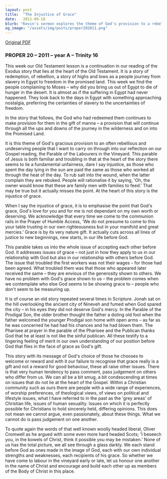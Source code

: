 ```yaml
---
layout: post
title:  "The Injustice of Grace"
date:   2011-09-18
blurb: "Kevin's sermon explores the theme of God's provision to a rebellious and undeserving people, as illustrated in the story of manna in the wilderness and the Parable of the Labourers in the Vineyard. He emphasizes the 'injustice of grace,' highlighting that God's grace is not based on our merit but is a gift that challenges our notions of fairness. The sermon also addresses the importance of accepting each other before God, avoiding judgment, and embracing the diversity within the Christian community."
og_image: "/assets/img/posts/proper202011.png"
---
```

[Original PDF](/assets/pdf/proper202011.pdf)    
### PROPER 20 – 2011 – year A – Trinity 16

This week our Old Testament lesson is a continuation in our reading of the Exodus story that lies at the heart of the Old Testament. It is a story of redemption, of rebellion, a story of highs and lows as a people journey from slavery in Egypt to freedom in the promised land. This week we find the people complaining to Moses – why did you bring us out of Egypt to die of hunger in the desert. It is almost as if the suffering in Egypt had never happened. They look back to the days in Egypt with something approaching nostalgia, preferring the certainties of slavery to the uncertainties of freedom.

In the story that follows, the God who had redeemed them continues to make provision for them in the gift of manna – a provision that will continue through all the ups and downs of the journey in the wilderness and on into the Promised Land.

It is this theme of God's gracious provision to an often rebellious and undeserving people that I want to carry on through into our reflection on our Gospel reading, the Parable of the Labourers in the Vineyard. This parable of Jesus is both familiar and troubling in that at the heart of the story there seems to lie a fundamental unfairness, dare I say injustice, as those who spent the day lying in the sun are paid the same as those who worked all through the heat of the day. To rub salt into the wound, when the latter complain they are rebuked. People will rationalise it by saying, 'Oh, the owner would know that these are family men with families to feed.' That may be true but it actually misses the point. At the heart of this story is the injustice of grace.

When I say the injustice of grace, it is to emphasise the point that God's grace, God's love for you and for me is not dependant on my own worth or deserving. We acknowledge that every time we come to the communion rails in the Prayer of Humble Access, 'We do not presume to come to this your table trusting in our own righteousness but in your manifold and great mercies.' Grace is by its very nature gift. It actually cuts across all lines of justice to new beginnings, new starts, in our life before God.

This parable takes us into the whole issue of accepting each other before God. It addresses issues of grace – not just in how they apply to us in our relationship with God but also in our relationship with others before God. The issue that troubled the first workers was not their wages – for those had been agreed. What troubled them was that those who appeared later received the same – they are envious of the generosity shown to others. We have no problem with God's grace shown to us – the problem comes when we contemplate who else God seems to be showing grace to – people who don't seem to be measuring up.

It is of course an old story repeated several times in Scripture. Jonah sat on the hill overlooking the ancient city of Nineveh and fumed when God spared the city – in his eyes they did not deserve God's mercy. In the Parable of the Prodigal Son, the older brother thought the father a doting old fool when the father welcomed the younger Prodigal son home with open arms – as far as he was concerned he had had his chances and he had blown them. The Pharisee at prayer in the parable of the Pharisee and the Publican thanks God that he at least is not like the sinful publican. All these testify to a lingering feeling of merit in our own understanding of our position before God that flies in the face of grace as God's gift.

This story with its message of God's choice of those he chooses to welcome or reward and with it our failure to recognise that grace really is a gift and not a reward for good behaviour, these all raise other issues. There is that very human tendency to pass comment, pass judgement on others who differ from us. We can all be a bit smug, a bit condescending at times on issues that do not lie at the heart of the Gospel. Within a Christian community such as ours there are people with a wide range of experiences, of worship preferences, of theological views, of views on political and lifestyle issues, what I have referred to in the past as the 'grey areas' of Christian life, issues of human sexuality. Issues on which it is perfectly possible for Christians to hold sincerely held, differing opinions. This does not mean we cannot argue, even passionately, about these things. What we cannot do is pass judgement on one another.

To quote again the words of that well known woolly headed liberal, Oliver Cromwell as he argued with some even more hard headed Scots; 'I beseech you, in the bowels of Christ, think it possible you may be mistaken.' None of us has the total picture, we all see through a glass darkly. We each stand before God as ones made in the image of God, each with our own individual strengths and weaknesses, each recipients of his grace. So whether we have come to labour in the vineyard early or late, let us honour one another in the name of Christ and encourage and build each other up as members of the Body of Christ in this place.
